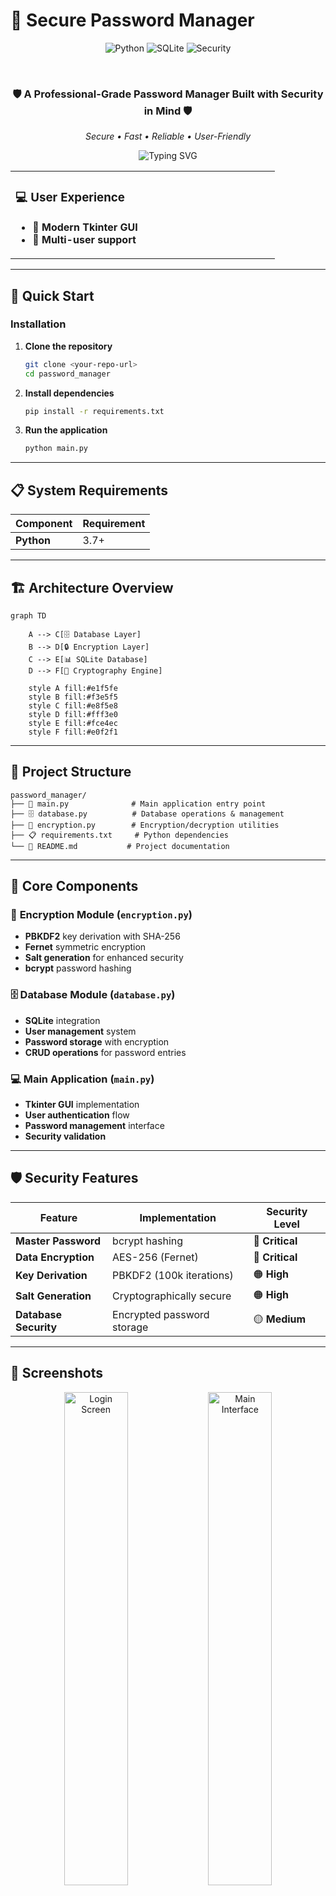 # 🔐 Secure Password Manager

<div align="center">
  
  ![Python](https://img.shields.io/badge/Python-3776AB?style=for-the-badge&logo=python&logoColor=white)
  ![SQLite](https://img.shields.io/badge/sqlite-%2307405e.svg?style=for-the-badge&logo=sqlite&logoColor=white)
  ![Security](https://img.shields.io/badge/Security-Critical-red?style=for-the-badge)
  

  <br>
  
  ### 🛡️ **A Professional-Grade Password Manager Built with Security in Mind** 🛡️
  
  *Secure • Fast • Reliable • User-Friendly*
  
  <img src="https://readme-typing-svg.herokuapp.com?font=Fira+Code&size=20&pause=1000&color=00D4FF&center=true&vCenter=true&width=600&lines=Secure+Password+Storage;Advanced+Encryption+Technology;User-Friendly+Interface;Cross-Platform+Compatibility" alt="Typing SVG" />
  
</div>

<table>
<tr>

<td width="50%">

### 💻 **User Experience**
- 🎨 **Modern Tkinter GUI**
- 👤 **Multi-user support**


</tr>
</table>

---

## 🚀 **Quick Start**


### Installation

1. **Clone the repository**
   ```bash
   git clone <your-repo-url>
   cd password_manager
   ```

2. **Install dependencies**
   ```bash
   pip install -r requirements.txt
   ```

3. **Run the application**
   ```bash
   python main.py
   ```

---

## 📋 **System Requirements**

<div align="center">

| Component | Requirement |
|-----------|-------------|
| **Python** | 3.7+ |

</div>

---

## 🏗️ **Architecture Overview**

```mermaid
graph TD

    A --> C[🗄️ Database Layer]
    B --> D[🔒 Encryption Layer]
    C --> E[📊 SQLite Database]
    D --> F[🔑 Cryptography Engine]
    
    style A fill:#e1f5fe
    style B fill:#f3e5f5
    style C fill:#e8f5e8
    style D fill:#fff3e0
    style E fill:#fce4ec
    style F fill:#e0f2f1
```

---

## 📁 **Project Structure**

```
password_manager/
├── 📄 main.py              # Main application entry point
├── 🗄️ database.py          # Database operations & management
├── 🔐 encryption.py        # Encryption/decryption utilities
├── 📋 requirements.txt     # Python dependencies
└── 📖 README.md           # Project documentation
```

---

## 🔧 **Core Components**

### 🔐 **Encryption Module** (`encryption.py`)
- **PBKDF2** key derivation with SHA-256
- **Fernet** symmetric encryption
- **Salt generation** for enhanced security
- **bcrypt** password hashing

### 🗄️ **Database Module** (`database.py`)
- **SQLite** integration
- **User management** system
- **Password storage** with encryption
- **CRUD operations** for password entries

### 💻 **Main Application** (`main.py`)
- **Tkinter GUI** implementation
- **User authentication** flow
- **Password management** interface
- **Security validation**

---

## 🛡️ **Security Features**

<div align="center">

| Feature | Implementation | Security Level |
|---------|----------------|----------------|
| **Master Password** | bcrypt hashing | 🔴 **Critical** |
| **Data Encryption** | AES-256 (Fernet) | 🔴 **Critical** |
| **Key Derivation** | PBKDF2 (100k iterations) | 🟠 **High** |
| **Salt Generation** | Cryptographically secure | 🟠 **High** |
| **Database Security** | Encrypted password storage | 🟡 **Medium** |

</div>

---

## 📸 **Screenshots**

<div align="center">
  <img src="https://via.placeholder.com/600x400/1e88e5/ffffff?text=🔐+Login+Screen" alt="Login Screen" width="45%">
  <img src="https://via.placeholder.com/600x400/43a047/ffffff?text=🗂️+Password+Manager" alt="Main Interface" width="45%">
</div>

---


## 👨‍💻 **Author**

<div align="center">
  
  **WrackerTony**
  
  [![GitHub](https://img.shields.io/badge/GitHub-100000?style=for-the-badge&logo=github&logoColor=white)](https://github.com/WrackerTony)
  
</div>

<div align="center">
  
  ### 🌟 **If you found this project helpful, please give it a star!** ⭐
  
  <img src="https://forthebadge.com/images/badges/built-with-love.svg" alt="Built with Love">
  <img src="https://forthebadge.com/images/badges/made-with-python.svg" alt="Made with Python">
  
  ---
  
  **© 2025 Secure Password Manager. All rights reserved.**
  
</div>
